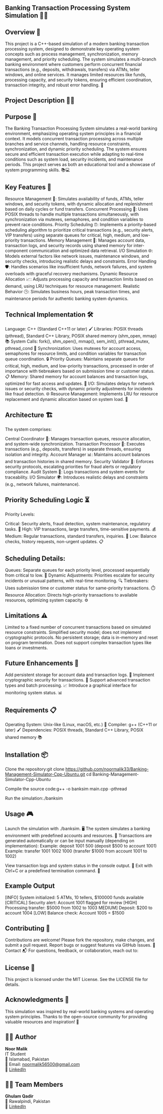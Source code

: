 ## Banking Transaction Processing System Simulation 🏦💸
## Overview 🌟
This project is a C++-based simulation of a modern banking transaction processing system, designed to demonstrate key operating system concepts such as process management, synchronization, memory management, and priority scheduling. The system simulates a multi-branch banking environment where customers perform concurrent financial transactions (e.g., deposits, withdrawals, transfers) via ATMs, teller windows, and online services. It manages limited resources like funds, processing capacity, and security tokens, ensuring efficient coordination, transaction integrity, and robust error handling. 🚀
## Project Description 📖✨
## Purpose 🎯
The Banking Transaction Processing System simulates a real-world banking environment, emphasizing operating system principles in a financial context. It models concurrent transaction processing across multiple branches and service channels, handling resource constraints, synchronization, and dynamic priority scheduling. The system ensures secure and efficient transaction execution while adapting to real-time conditions such as system load, security incidents, and maintenance periods. This project serves as both an educational tool and a showcase of system programming skills. 📚💻
## Key Features 🌟

Resource Management 🏧: Simulates availability of funds, ATMs, teller windows, and security tokens, with dynamic allocation and replenishment based on daily cycles or fund transfers.
Concurrent Processing 🔄: Uses POSIX threads to handle multiple transactions simultaneously, with synchronization via mutexes, semaphores, and condition variables to prevent race conditions.
Priority Scheduling ⏰: Implements a priority-based scheduling algorithm to prioritize critical transactions (e.g., security alerts, VIP transfers) using separate queues for critical, high, medium, and low-priority transactions.
Memory Management 💾: Manages account data, transaction logs, and security records using shared memory for inter-component communication and optimized data retrieval.
I/O Simulation 🌐: Models external factors like network issues, maintenance windows, and security checks, introducing realistic delays and constraints.
Error Handling 🛡️: Handles scenarios like insufficient funds, network failures, and system overloads with graceful recovery mechanisms.
Dynamic Resource Allocation 📈: Adjusts processing capacity and transaction limits based on demand, using LRU techniques for resource management.
Realistic Behavior 🕒: Simulates business hours, peak transaction times, and maintenance periods for authentic banking system dynamics.

## Technical Implementation 🛠️

Language: C++ (Standard C++11 or later) 🖌️
Libraries: POSIX threads (pthread), Standard C++ Library, POSIX shared memory (shm_open, mmap) 📚
System Calls: fork(), shm_open(), mmap(), sem_init(), pthread_mutex, pthread_cond 🔧
Synchronization: Uses mutexes for account access, semaphores for resource limits, and condition variables for transaction queue coordination. 🔒
Priority Queues: Maintains separate queues for critical, high, medium, and low-priority transactions, processed in order of importance with tiebreakers based on submission time or customer status. 📋
Memory: Shared memory for account balances and transaction logs, optimized for fast access and updates. 💾
I/O: Simulates delays for network issues or security checks, with dynamic priority adjustments for incidents like fraud detection. 🌐
Resource Management: Implements LRU for resource replacement and dynamic allocation based on system load. 🔄

## Architecture 🏗️
The system comprises:

Central Coordinator 📡: Manages transaction queues, resource allocation, and system-wide synchronization.
Transaction Processor 💸: Executes transactions (e.g., deposits, transfers) in separate threads, ensuring isolation and integrity.
Account Manager 📊: Maintains account balances and transaction histories in shared memory.
Security Validator 🔐: Enforces security protocols, escalating priorities for fraud alerts or regulatory compliance.
Audit System 📝: Logs transactions and system events for traceability.
I/O Simulator 🌍: Introduces realistic delays and constraints (e.g., network failures, maintenance).

## Priority Scheduling Logic ⏳
Priority Levels:

Critical: Security alerts, fraud detection, system maintenance, regulatory tasks. 🚨
High: VIP transactions, large transfers, time-sensitive payments. 💰
Medium: Regular transactions, standard transfers, inquiries. 📄
Low: Balance checks, history requests, non-urgent updates. 📋

## Scheduling Details:

Queues: Separate queues for each priority level, processed sequentially from critical to low. 📑
Dynamic Adjustments: Priorities escalate for security incidents or unusual patterns, with real-time monitoring. 🔍
Tiebreakers: Uses submission time or customer status for same-priority transactions. ⏱️
Resource Allocation: Directs high-priority transactions to available resources, optimizing system capacity. ⚙️

## Limitations ⚠️

Limited to a fixed number of concurrent transactions based on simulated resource constraints.
Simplified security model; does not implement cryptographic protocols.
No persistent storage; data is in-memory and reset on program termination.
Does not support complex transaction types like loans or investments.

## Future Enhancements 🚀

Add persistent storage for account data and transaction logs. 💾
Implement cryptographic security for transactions. 🔐
Support advanced transaction types and batch processing. 📈
Introduce a graphical interface for monitoring system status. 📊

## Requirements 📋

Operating System: Unix-like (Linux, macOS, etc.) 🐧
Compiler: g++ (C++11 or later) 🖌️
Dependencies: POSIX threads, Standard C++ Library, POSIX shared memory 📚

## Installation 📦

Clone the repository:git clone https://github.com/noormalik33/Banking-Management-Simulator-Cpp-Ubuntu.git
cd Banking-Management-Simulator-Cpp-Ubuntu


Compile the source code:g++ -o banksim main.cpp -pthread


Run the simulation:./banksim



## Usage 🎮

Launch the simulation with ./banksim. 🖥️
The system simulates a banking environment with predefined accounts and resources. 🏦
Transactions are generated automatically or can be input manually (depending on implementation):
Example: deposit 1001 500 (deposit $500 to account 1001)
Example: transfer 1001 1002 1000 (transfer $1000 from account 1001 to 1002)


View transaction logs and system status in the console output. 📜
Exit with Ctrl+C or a predefined termination command. 🛑

## Example Output
[INFO] System initialized: 5 ATMs, 10 tellers, $100000 funds available
[CRITICAL] Security alert: Account 1001 flagged for review
[HIGH] Processing transfer: $5000 from 1002 to 1003
 MEDIUM] Deposit: $200 to account 1004
[LOW] Balance check: Account 1005 = $1500

## Contributing 🤝
Contributions are welcome! Please fork the repository, make changes, and submit a pull request. Report bugs or suggest features via GitHub Issues. 🌟
Contact 📬
For questions, feedback, or collaboration, reach out to:

## License 📝
This project is licensed under the MIT License. See the LICENSE file for details.

## Acknowledgments 🙏
This simulation was inspired by real-world banking systems and operating system principles. Thanks to the open-source community for providing valuable resources and inspiration! 🎉

## 👩‍💻 Author

**Noor Malik**  
IT Student  
📍 Islamabad, Pakistan  
📧 Email: noormalik56500@gmail.com  
🔗 [LinkedIn](https://www.linkedin.com/in/noormalik56500/)


## 👩‍💻 Team Members
 **Ghulam Qadir**  
  📍 Rawalpindi, Pakistan  
  📧 [LinkedIn](https://www.linkedin.com/in/ghulam-qadir-07a982365/)
